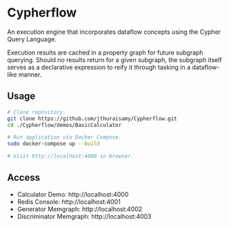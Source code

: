 # Cypherflow

An execution engine that incorporates dataflow concepts using the Cypher Query Language.

Execution results are cached in a property graph for future subgraph querying. Should no results return for a given subgraph, the subgraph itself serves as a declarative expression to reify it through tasking in a dataflow-like manner.


## Usage

```sh
# Clone repository.
git clone https://github.com/jthuraisamy/Cypherflow.git
cd ./Cypherflow/demos/BasicCalculator

# Run application via Docker Compose.
sudo docker-compose up --build

# Visit http://localhost:4000 in browser.
```

## Access

- Calculator Demo: http://localhost:4000
- Redis Console: http://localhost:4001
- Generator Memgraph: http://localhost:4002
- Discriminator Memgraph: http://localhost:4003
